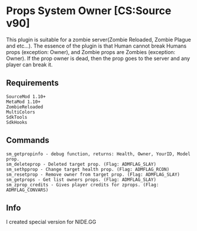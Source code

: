 # Props System Owner [CS:Source v90]

This plugin is suitable for a zombie server(Zombie Reloaded, Zombie Plague and etc...). 
The essence of the plugin is that Human cannot break Humans props (exception: Owner), and Zombie props are Zombies (exception: Owner).
If the prop owner is dead, then the prop goes to the server and any player can break it.

Requirements
----

    SourceMod 1.10+
    MetaMod 1.10+
    ZombieReloaded
    MultiColors
    SdkTools
    SdkHooks

Commands
----
    sm_getpropinfo - debug function, returns: Health, Owner, YourID, Model prop.
    sm_deleteprop - Deleted target prop. (Flag: ADMFLAG_SLAY)
    sm_sethpprop - Change target health prop. (Flag: ADMFLAG_RCON)
    sm_resetprop - Remove owner from target prop. (Flag: ADMFLAG_SLAY)
    sm_getprops - Get list owners props. (Flag: ADMFLAG_SLAY)
    sm_zprop_credits - Gives player credits for zprops. (Flag: ADMFLAG_CONVARS)

Info
----
I created special version for NIDE.GG
